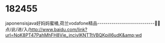 # 182455
japonensisjava好妈妈蜜橘,荷兰vodafone精品----------------------------🦢🦢点/此/进/入/http://www.baidu.com/link?url=NoK8PT47PahMhFH8Vie_jnciyIKNTTtVBQKpill6udK&amp;wd
